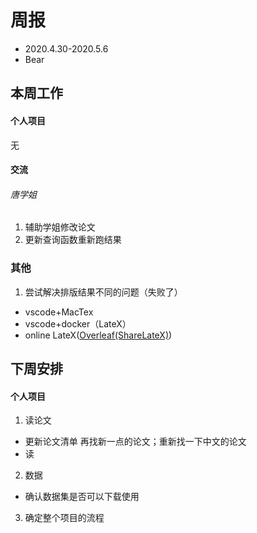 

# 周报

* 2020.4.30-2020.5.6
* Bear
## 本周工作
#### 个人项目
无

#### 交流
###### 唐学姐
1. 辅助学姐修改论文
1. 更新查询函数重新跑结果

### 其他
1. 尝试解决排版结果不同的问题（失败了）
 * vscode+MacTex
 * vscode+docker（LateX）
 * online LateX([Overleaf(ShareLateX)](http://47.114.86.211/))
## 下周安排
#### 个人项目
1. 读论文
 * 更新论文清单
再找新一点的论文；重新找一下中文的论文
 * 读
2. 数据
 * 确认数据集是否可以下载使用
3. 确定整个项目的流程



